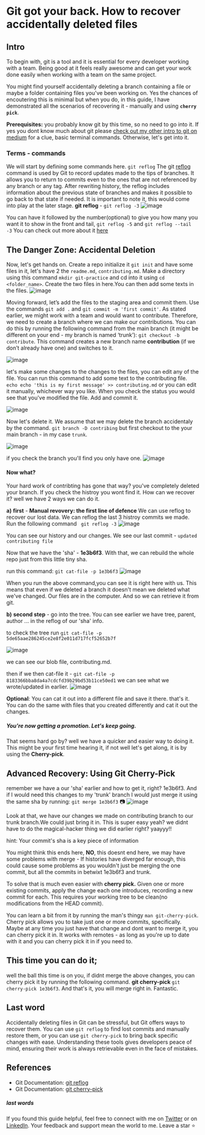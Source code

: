 # Git got your back. How to recover accidentally deleted files

## Intro
To begin with, git is a tool and it is essential for every developer working with a team. Being good at it feels really awesome and can get your work done easily when working with a team on the same project.

You might find yourself accidentally deleting a branch containing a file or maybe a folder containing files you've been working on. Yes the chances of encoutering this is minimal but when you do, in this guide, I have demonstrated all the scenarios of recovering it - manually and using **`cherry pick`**.

**Prerequisites:** you probably know git by this time, so no need to go into it. If yes you dont know much about git please [check out my other intro to git on medium](https://medium.com/@corneliuslochipi/a-comprehensive-guide-to-github-for-data-scientists-38a7a3f89c86) for a clue, basic terminal commands. Otherwise, let's get into it. 
   
### Terms - commands
We will start by defining some commands here. 
 `git reflog`
The git [reflog](https://git-scm.com/docs/git-cherry-pick) command is used by Git to record updates made to the tips of branches. It allows you to return to commits even to the ones that are not referenced by any branch or any tag. After rewriting history, the reflog includes information about the previous state of branches and makes it possible to go back to that state if needed. It is important to note it, this would come into play at the later stage. 
**git reflog <number>**  - `git reflog -3`
![image](https://github.com/Lochipi/Blogs/assets/108942025/c64a7f6a-f5c4-493c-af58-539887b363db)

You can have it followed by the number(optional) to give you how many you want it to show in the front and tail,  `git reflog -5` and `git reflog --tail -3`
    You can check out more about it [here](https://www.w3docs.com/learn-git/git-reflog.html)

## The Danger Zone: Accidental Deletion
Now, let's get hands on. 
Create a repo initialize it `git init` and have some files in it, let's have 2 the `readme.md`, `contributing.md`. 
Make a directory using this command `mkdir git-practice` and cd into it using `cd <folder_name>`. Create the two files in here.You can then add some texts in the files.
![image](https://github.com/Lochipi/Blogs/assets/108942025/91618c0b-32f6-4d99-8cb1-2409b1f743db)

Moving forward, let’s add the files to the staging area and commit them. Use the commands `git add .` and `git commit -m 'first commit'`.
As stated earlier, we might work with a team and would want to contribute. Therefore, we need to create a branch where we can make our contributions. You can do this by running the following command from the main branch (it might be different on your end - my branch is named ‘trunk’): `git checkout -b contribute`. This command creates a new branch name **contribution** (if we don’t already have one) and switches to it.

![image](https://github.com/Lochipi/Blogs/assets/108942025/cb59ddf5-15f3-4694-a35f-daabc4522522)

let's make some changes to the changes to the files, you can edit any of the file. You can run this command to add some text to the contributing file. 
`echo echo 'this is my first message' >> contributing.md` or you can edit it manually, whichever way you like. 
When you check the status you would see that you've modified the file. Add and commit it. 

![image](https://github.com/Lochipi/Blogs/assets/108942025/b3b7ddeb-3536-45cb-b7a3-007eb7d88474)


Now let's delete it. We assume that we may delete the branch accidentaly by the command. 
`git branch -D contribing` but first checkout to the your main branch - in my case `trunk`.

![image](https://github.com/Lochipi/Blogs/assets/108942025/b46f370a-a8c0-406d-8350-2e8a7ace14ce)

if you check the branch you'll find you only have one. 
![image](https://github.com/Lochipi/Blogs/assets/108942025/c9a068ed-b63a-4b6c-a177-3a42e0ec5701)


#### Now what? 

Your hard work of contribting has gone that way? you've completely deleted your branch. If you check the histroy you wont find it. How can we recover it? well we have 2 ways we can do it.

**a)** **first** - **Manual revovery: the first line of defence**
 We can use reflog to recover our lost data. We can reflog the last 3 histroy commits we made. Run the following command 
    ` git reflog -3` 
![image](https://github.com/Lochipi/Blogs/assets/108942025/b118c092-ae7d-456b-a228-6531c29b9c2d)


You can see our history and our changes. We see our last commit - `updated contributing file`

Now that we have the 'sha' - **1e3b6f3**. 
With that, we can rebuild the whole repo just from this little tiny sha.

run this command: `git cat-file -p 1e3b6f3`
![image](https://github.com/Lochipi/Blogs/assets/108942025/ba208ef3-828a-4f97-9ee7-4fab337b1c14)

When you run the above command,you can see it is right here with us. This means that even if we deleted a branch it doesn't mean we deleted what we've changed. Our files are in the computer. And so we can retrieve it from git. 


**b)** **second step** - go into the tree. You can see earlier we have tree, parent, author ... in the reflog of our 'sha' info. 

to check the tree run 
 ` git cat-file -p 5de65aae286245ce2e8f2e011d717fcf52652b7f `

![image](https://github.com/Lochipi/Blogs/assets/108942025/137fca8c-fee7-42fd-8750-127afcca114d)

 we can see our blob file, contributing.md.

then if we then cat-file it - ` git cat-file -p 8183366bba8da4a7cdcfd39b29bd53b11ce50ed1 `
we can see what we wrote/updated in earlier.
![image](https://github.com/Lochipi/Blogs/assets/108942025/86223613-688e-45be-aef7-5bbf8977ecf8)

<!-- we can take this and cat out in a file. -->
**Optional**: You can cat it out into a different file and save it there. that's it. You can do the same with files that you created differently and cat it out the changes. 

##### You're now getting a promotion. Let's keep going.

That seems hard go by? well we have a quicker and easier way to doing it. This might be your first time hearing it, if not well let's get along, it is by using the **Cherry-pick**.

## Advanced Recovery: Using Git Cherry-Pick
remember we have a our 'sha' earlier and how to get it, right? 1e3b6f3. And if I would need this changes to my 'trunk' branch I would just merge it using the same sha by running:
 `git merge 1e3b6f3`
 📷
 ![image](https://github.com/Lochipi/Blogs/assets/108942025/f741c763-13a6-49f2-ba11-09c78df1daa6)

Look at that, we have our changes we made on contributing branch to our trunk branch.We could just bring it in. This is super easy yeah? we didnt have to do the magical-hacker thing we did earlier right? yaayyy!!

hint: Your commit's sha is a key piece of information

You might think this ends here, **NO**, this doesnt end here, we may have some problems with merge - If histories have diverged far enough, this could cause some problems as you wouldn't just be merging the one commit, but all the commits in betwixt 1e3b6f3 and trunk.

To solve that is much even easier with **cherry pick.** Given one or more existing commits, apply the change each one introduces, recording a new commit for each. This requires your working tree to be clean(no modifications from the HEAD commit).

You can learn a bit from it by running the man's thingy ` man git-cherry-pick `. Cherry pick allows you to take just one or more commits, specifically. Maybe at any time you just have that change and dont want to merge it, you can cherry pick it in. It works with remotes - as long as you're up to date with it and you can cherry pick it in if you need to. 

## This time you can do it;
well the ball this time is on you, if didnt merge the above changes, you can cherry pick it by running the following command.
**git cherry-pick <your-sha>**   `git cherry-pick 1e3b6f3`. 
And that's it, you will merge right in. Fantastic. 

## Last word

Accidentally deleting files in Git can be stressful, but Git offers ways to recover them. You can use `git reflog` to find lost commits and manually restore them, or you can use `git cherry-pick` to bring back specific changes with ease. Understanding these tools gives developers peace of mind, ensuring their work is always retrievable even in the face of mistakes.

## References
- Git Documentation: [git reflog](https://git-scm.com/docs/git-reflog)
- Git Documentation: [git cherry-pick](https://git-scm.com/docs/git-cherry-pick)

##### last words
If you found this guide helpful, feel free to connect with me on [Twitter](https://twitter.com/EmaseLC) or on [LinkedIn](https://www.linkedin.com/in/cornelius-emase/). Your feedback and support mean the world to me. Leave a star ⭐
